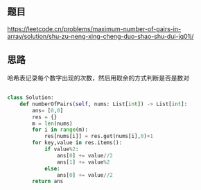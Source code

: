 ## 题目
https://leetcode.cn/problems/maximum-number-of-pairs-in-array/solution/shu-zu-neng-xing-cheng-duo-shao-shu-dui-jq01j/
## 思路
哈希表记录每个数字出现的次数，然后用取余的方式判断是否是数对
##
```py
class Solution:
    def numberOfPairs(self, nums: List[int]) -> List[int]:
        ans= [0,0]
        res = {}
        m = len(nums)
        for i in range(m):
            res[nums[i]] = res.get(nums[i],0)+1
        for key,value in res.items():
            if value%2:
                ans[0] += value//2
                ans[1] += value%2
            else:
                ans[0] += value//2
        return ans 
